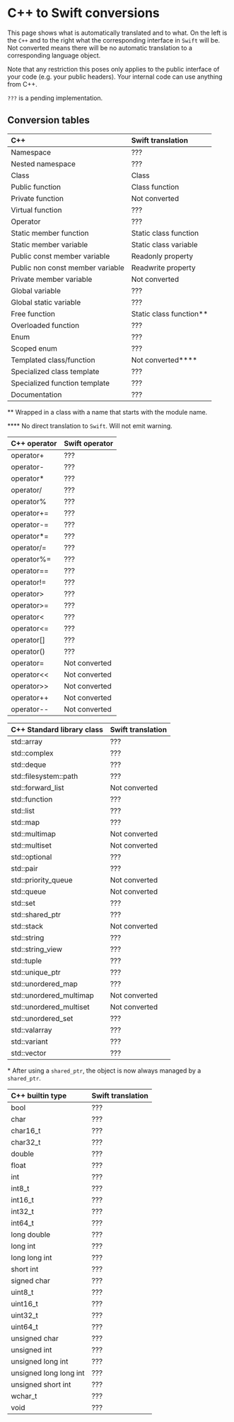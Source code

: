 # C++ to Swift conversions #

This page shows what is automatically translated and to what.
On the left is the `C++` and to the right what the corresponding interface in `Swift` will be.
Not converted means there will be no automatic translation to a corresponding language object.

Note that any restriction this poses only applies to the public interface of your code (e.g. your public headers).
Your internal code can use anything from C++.

`???` is a pending implementation.

## Conversion tables ##

| C++                                 | Swift translation                                       |
|:----------------------------------- |:------------------------------------------------------- |
| Namespace                           | ???                                                     |
| Nested namespace                    | ???                                                     |
| Class                               | Class                                                   |
| Public function                     | Class function                                          |
| Private function                    | Not converted                                           |
| Virtual function                    | ???                                                     |
| Operator                            | ???                                                     |
| Static member function              | Static class function                                   |
| Static member variable              | Static class variable                                   |
| Public const member variable        | Readonly property                                       |
| Public non const member variable    | Readwrite property                                      |
| Private member variable             | Not converted                                           |
| Global variable                     | ???                                                     |
| Global static variable              | ???                                                     |
| Free function                       | Static class function**                                 |
| Overloaded function                 | ???                                                     |
| Enum                                | ???                                                     |
| Scoped enum                         | ???                                                     |
| Templated class/function            | Not converted****                                       |
| Specialized class template          | ???                                                     |
| Specialized function template       | ???                                                     |
| Documentation                       | ???                                                     |

\*\* Wrapped in a class with a name that starts with the module name.

\*\*\*\* No direct translation to `Swift`. Will not emit warning.

| C++ operator      | Swift operator        |
|:----------------- |:--------------------- |
| operator+         | ???                   |
| operator-         | ???                   |
| operator*         | ???                   |
| operator/         | ???                   |
| operator%         | ???                   |
| operator+=        | ???                   |
| operator-=        | ???                   |
| operator*=        | ???                   |
| operator/=        | ???                   |
| operator%=        | ???                   |
| operator==        | ???                   |
| operator!=        | ???                   |
| operator>         | ???                   |
| operator>=        | ???                   |
| operator<         | ???                   |
| operator<=        | ???                   |
| operator[]        | ???                   |
| operator()        | ???                   |
| operator=         | Not converted         |
| operator<<        | Not converted         |
| operator>>        | Not converted         |
| operator++        | Not converted         |
| operator--        | Not converted         |


| C++ Standard library class      | Swift translation                                                                 |
|:------------------------------- |:--------------------------------------------------------------------------------- |
| std::array                      | ???                                                                               |
| std::complex                    | ???                                                                               |
| std::deque                      | ???                                                                               |
| std::filesystem::path           | ???                                                                               |
| std::forward\_list              | Not converted                                                                     |
| std::function                   | ???                                                                               |
| std::list                       | ???                                                                               |
| std::map                        | ???                                                                               |
| std::multimap                   | Not converted                                                                     |
| std::multiset                   | Not converted                                                                     |
| std::optional                   | ???                                                                               |
| std::pair                       | ???                                                                               |
| std::priority\_queue            | Not converted                                                                     |
| std::queue                      | Not converted                                                                     |
| std::set                        | ???                                                                               |
| std::shared\_ptr                | ???                                                                               |
| std::stack                      | Not converted                                                                     |
| std::string                     | ???                                                                               |
| std::string\_view               | ???                                                                               |
| std::tuple                      | ???                                                                               |
| std::unique\_ptr                | ???                                                                               |
| std::unordered\_map             | ???                                                                               |
| std::unordered\_multimap        | Not converted                                                                     |
| std::unordered\_multiset        | Not converted                                                                     |
| std::unordered\_set             | ???                                                                               |
| std::valarray                   | ???                                                                               |
| std::variant                    | ???                                                                               |
| std::vector                     | ???                                                                               |

\* After using a `shared_ptr`, the object is now always managed by a `shared_ptr`.

| C++ builtin type           | Swift translation        |
|:-------------------------- |:------------------------ |
| bool                       | ???                      |
| char                       | ???                      |
| char16\_t                  | ???                      |
| char32\_t                  | ???                      |
| double                     | ???                      |
| float                      | ???                      |
| int                        | ???                      |
| int8\_t                    | ???                      |
| int16\_t                   | ???                      |
| int32\_t                   | ???                      |
| int64\_t                   | ???                      |
| long double                | ???                      |
| long int                   | ???                      |
| long long int              | ???                      |
| short int                  | ???                      |
| signed char                | ???                      |
| uint8\_t                   | ???                      |
| uint16\_t                  | ???                      |
| uint32\_t                  | ???                      |
| uint64\_t                  | ???                      |
| unsigned char              | ???                      |
| unsigned int               | ???                      |
| unsigned long int          | ???                      |
| unsigned long long int     | ???                      |
| unsigned short int         | ???                      |
| wchar\_t                   | ???                      |
| void                       | ???                      |

